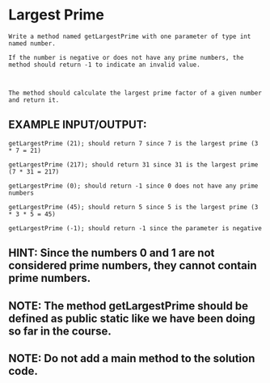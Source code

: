 # Largest Prime

    Write a method named getLargestPrime with one parameter of type int named number.

    If the number is negative or does not have any prime numbers, the method should return -1 to indicate an invalid value.



    The method should calculate the largest prime factor of a given number and return it.

## EXAMPLE INPUT/OUTPUT:

    getLargestPrime (21); should return 7 since 7 is the largest prime (3 * 7 = 21)

    getLargestPrime (217); should return 31 since 31 is the largest prime (7 * 31 = 217)

    getLargestPrime (0); should return -1 since 0 does not have any prime numbers

    getLargestPrime (45); should return 5 since 5 is the largest prime (3 * 3 * 5 = 45)

    getLargestPrime (-1); should return -1 since the parameter is negative

## HINT: Since the numbers 0 and 1 are not considered prime numbers, they cannot contain prime numbers.

## NOTE: The method getLargestPrime ​should be defined as public static like we have been doing so far in the course.

## NOTE: Do not add a main method to the solution code.
